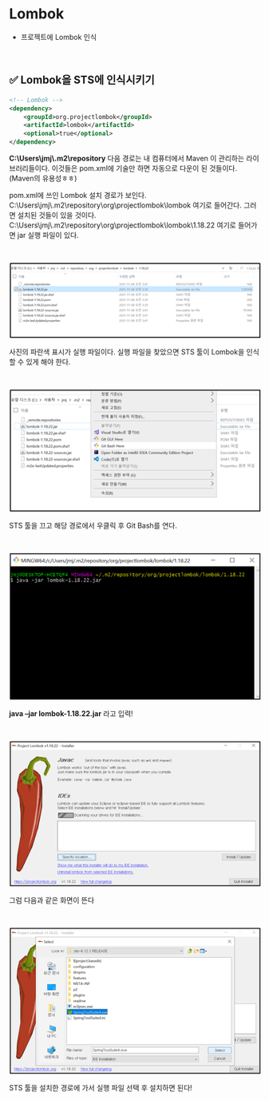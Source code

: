 # Lombok

- 프로젝트에 Lombok 인식 

 <br>

## ✅ Lombok을 STS에 인식시키기

```xml
<!-- Lombok -->
<dependency>
    <groupId>org.projectlombok</groupId>
    <artifactId>lombok</artifactId>
    <optional>true</optional>
</dependency>
```

**C:\Users\jmj\\.m2\repository** 다음 경로는 내 컴퓨터에서 Maven 이 관리하는 라이브러리들이다. 이것들은 pom.xml에 기술만 하면 자동으로 다운이 된 것들이다. (Maven의 유용성ㅎㅎ)

pom.xml에 쓰인 Lombok 설치 경로가 보인다. C:\Users\jmj\\.m2\repository\org\projectlombok\lombok 여기로 들어간다. 그러면 설치된 것들이 있을 것이다. C:\Users\jmj\\.m2\repository\org\projectlombok\lombok\1.18.22 여기로 들어가면 jar 실행 파일이 있다.

<br>

![01](img/07/01.png)

사진의 파란색 표시가 실행 파일이다. 실행 파일을 찾았으면 STS 툴이 Lombok을 인식할 수 있게 해야 한다.

 <br>

![02](img/07/02.png)

STS 툴을 끄고 해당 경로에서 우클릭 후 Git Bash를 연다. 

 <br>

![03](img/07/03.png)

**java –jar lombok-1.18.22.jar** 라고 입력! 

<br>

![04](img/07/04.png)

그럼 다음과 같은 화면이 뜬다

<br>

![05](img/07/05.png)

STS 툴을 설치한 경로에 가서 실행 파일 선택 후 설치하면 된다!
